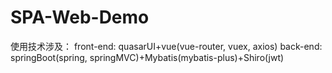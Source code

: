 # SPA-Web-Demo
使用技术涉及：
front-end: quasarUI+vue(vue-router, vuex, axios) 
back-end: springBoot(spring, springMVC)+Mybatis(mybatis-plus)+Shiro(jwt)
